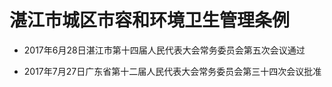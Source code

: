 # 湛江市城区市容和环境卫生管理条例

- 2017年6月28日湛江市第十四届人民代表大会常务委员会第五次会议通过

- 2017年7月27日广东省第十二届人民代表大会常务委员会第三十四次会议批准

<!-- INFO END -->
